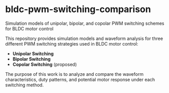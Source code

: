 # bldc-pwm-switching-comparison
Simulation models of unipolar, bipolar, and copolar PWM switching schemes for BLDC motor control

This repository provides simulation models and waveform analysis for three different PWM switching strategies used in BLDC motor control:

- **Unipolar Switching**
- **Bipolar Switching**
- **Copolar Switching** (proposed)

The purpose of this work is to analyze and compare the waveform characteristics, duty patterns, and potential motor response under each switching method.
